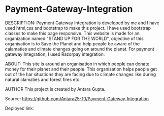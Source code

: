 # Payment-Gateway-Integration


DESCRIPTION: Payment Gateway Integration is developed by me and I have used html,css and bootstrap to make this project. I have used bootstrap classes to make this page responsive. This website is made for an organization named "STAND UP FOR THE WORLD", objective of this organisation is to Save the Planet and help people be aware of the calamaties and climate changes going on around the planat.
For payment gateway Integration, I used Razorpay integration.

ABOUT: This site is around an organisation in which people can donate money for their planet and their people. This organisation helps people get out of the har situations they are facing due to climate changes like during natural clamaties and forest fires etc. 

AUTHOR This project is created by Antara Gupta.

Source: https://github.com/Antara25-10/Payment-Gateway-Integration

Deployed link: 

